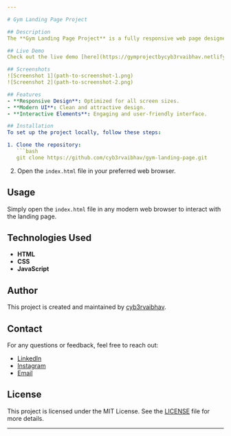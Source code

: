 ```yaml
---

# Gym Landing Page Project

## Description
The **Gym Landing Page Project** is a fully responsive web page designed to showcase gym services, membership plans, and class schedules. It is built using HTML, CSS, and JavaScript to provide a seamless user experience across all devices.

## Live Demo
Check out the live demo [here](https://gymprojectbycyb3rvaibhav.netlify.app).

## Screenshots
![Screenshot 1](path-to-screenshot-1.png)
![Screenshot 2](path-to-screenshot-2.png)

## Features
- **Responsive Design**: Optimized for all screen sizes.
- **Modern UI**: Clean and attractive design.
- **Interactive Elements**: Engaging and user-friendly interface.

## Installation
To set up the project locally, follow these steps:

1. Clone the repository:
   ```bash
   git clone https://github.com/cyb3rvaibhav/gym-landing-page.git
   ```
2. Open the `index.html` file in your preferred web browser.

## Usage
Simply open the `index.html` file in any modern web browser to interact with the landing page.

## Technologies Used
- **HTML**
- **CSS**
- **JavaScript**

## Author
This project is created and maintained by [cyb3rvaibhav](https://linkedin.com/in/cyb3rvaibhav).

## Contact
For any questions or feedback, feel free to reach out:

- [LinkedIn](https://linkedin.com/in/cyb3rvaibhav)
- [Instagram](https://instagram.com/cyb3rvaibhav)
- [Email](mailto:cyb3rvaibhav@gmail.com)

## License
This project is licensed under the MIT License. See the [LICENSE](LICENSE) file for more details.

---
```



